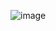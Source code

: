 ![image](https://user-images.githubusercontent.com/64565005/189070778-050c2743-6bb8-4952-b11b-0d4dd06e1f34.png)
